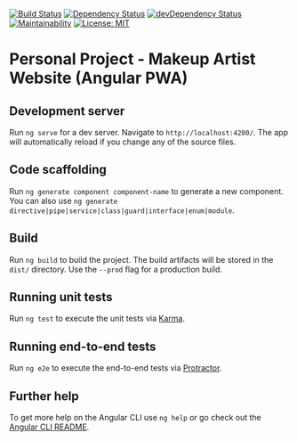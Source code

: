 [![Build Status](https://travis-ci.org/AlexBrownX/makeup-pwa.svg?branch=master)](https://travis-ci.org/AlexBrownX/makeup-pwa)
[![Dependency Status](https://img.shields.io/david/AlexBrownX/makeup-pwa.svg?style=flat-square)](https://david-dm.org/AlexBrownX/makeup-pwa)
[![devDependency Status](https://img.shields.io/david/dev/AlexBrownX/makeup-pwa.svg?style=flat-square)](https://david-dm.org/AlexBrownX/makeup-pwa#info=devDependencies)
[![Maintainability](https://api.codeclimate.com/v1/badges/db237c25bc3b5424d02b/maintainability)](https://codeclimate.com/github/AlexBrownX/makeup-pwa/maintainability)
[![License: MIT](https://img.shields.io/badge/License-MIT-yellow.svg)](./LICENSE)

# Personal Project - Makeup Artist Website (Angular PWA)

## Development server

Run `ng serve` for a dev server. Navigate to `http://localhost:4200/`. The app will automatically reload if you change any of the source files.

## Code scaffolding

Run `ng generate component component-name` to generate a new component. You can also use `ng generate directive|pipe|service|class|guard|interface|enum|module`.

## Build

Run `ng build` to build the project. The build artifacts will be stored in the `dist/` directory. Use the `--prod` flag for a production build.

## Running unit tests

Run `ng test` to execute the unit tests via [Karma](https://karma-runner.github.io).

## Running end-to-end tests

Run `ng e2e` to execute the end-to-end tests via [Protractor](http://www.protractortest.org/).

## Further help

To get more help on the Angular CLI use `ng help` or go check out the [Angular CLI README](https://github.com/angular/angular-cli/blob/master/README.md).
